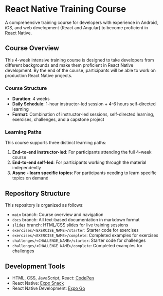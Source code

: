 # React Native Training Course

A comprehensive training course for developers with experience in Android, iOS, and web development (React and Angular) to become proficient in React Native.

## Course Overview

This 4-week intensive training course is designed to take developers from different backgrounds and make them proficient in React Native development. By the end of the course, participants will be able to work on production React Native projects.

### Course Structure

- **Duration**: 4 weeks
- **Daily Schedule**: 1-hour instructor-led session + 4-6 hours self-directed learning
- **Format**: Combination of instructor-led sessions, self-directed learning, exercises, challenges, and a capstone project

### Learning Paths

This course supports three distinct learning paths:

1. **End-to-end instructor-led**: For participants attending the full 4-week course
2. **End-to-end self-led**: For participants working through the material independently
3. **Async - learn specific topics**: For participants needing to learn specific topics on demand

## Repository Structure

This repository is organized as follows:

- `main` branch: Course overview and navigation
- `docs` branch: All text-based documentation in markdown format
- `slides` branch: HTML/CSS slides for live training sessions
- `exercises/<EXERCISE_NAME>/starter`: Starter code for exercises
- `exercises/<EXERCISE_NAME>/complete`: Completed examples for exercises
- `challenges/<CHALLENGE_NAME>/starter`: Starter code for challenges
- `challenges/<CHALLENGE_NAME>/complete`: Completed examples for challenges


## Development Tools

- HTML, CSS, JavaScript, React: [CodePen](https://codepen.io/)
- React Native: [Expo Snack](https://snack.expo.dev/)
- React Native Development: [Expo Go](https://expo.dev/client)
